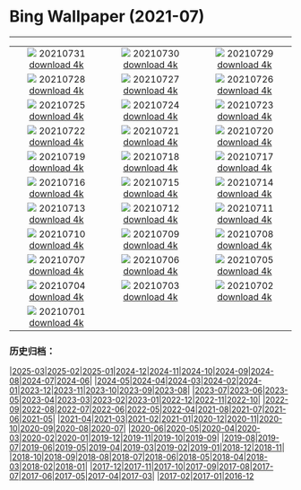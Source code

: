 # Bing Wallpaper (2021-07)
**************
| | | |
|:-:|:-:|:-:|
| ![](https://www.bing.com/th?id=OHR.TanzaniaBeeEater_EN-US6785378427_1920x1080.jpg) 20210731 [download 4k](https://www.bing.com/th?id=OHR.TanzaniaBeeEater_EN-US6785378427_UHD.jpg) | ![](https://www.bing.com/th?id=OHR.OtterCliff_EN-US6679872579_1920x1080.jpg) 20210730 [download 4k](https://www.bing.com/th?id=OHR.OtterCliff_EN-US6679872579_UHD.jpg) | ![](https://www.bing.com/th?id=OHR.PantheraTigris_EN-US9729163497_1920x1080.jpg) 20210729 [download 4k](https://www.bing.com/th?id=OHR.PantheraTigris_EN-US9729163497_UHD.jpg) |
| ![](https://www.bing.com/th?id=OHR.SeaGoldie_EN-US9625167980_1920x1080.jpg) 20210728 [download 4k](https://www.bing.com/th?id=OHR.SeaGoldie_EN-US9625167980_UHD.jpg) | ![](https://www.bing.com/th?id=OHR.AdlerPlanetarium_EN-US9558785232_1920x1080.jpg) 20210727 [download 4k](https://www.bing.com/th?id=OHR.AdlerPlanetarium_EN-US9558785232_UHD.jpg) | ![](https://www.bing.com/th?id=OHR.DancingTrees_EN-US9480266344_1920x1080.jpg) 20210726 [download 4k](https://www.bing.com/th?id=OHR.DancingTrees_EN-US9480266344_UHD.jpg) |
| ![](https://www.bing.com/th?id=OHR.BruceMunroUluru_EN-US9286495835_1920x1080.jpg) 20210725 [download 4k](https://www.bing.com/th?id=OHR.BruceMunroUluru_EN-US9286495835_UHD.jpg) | ![](https://www.bing.com/th?id=OHR.JavanCousins_EN-US9214957907_1920x1080.jpg) 20210724 [download 4k](https://www.bing.com/th?id=OHR.JavanCousins_EN-US9214957907_UHD.jpg) | ![](https://www.bing.com/th?id=OHR.TokyoMetropolis_EN-US9112375652_1920x1080.jpg) 20210723 [download 4k](https://www.bing.com/th?id=OHR.TokyoMetropolis_EN-US9112375652_UHD.jpg) |
| ![](https://www.bing.com/th?id=OHR.MinokakeRocks_EN-US9026307089_1920x1080.jpg) 20210722 [download 4k](https://www.bing.com/th?id=OHR.MinokakeRocks_EN-US9026307089_UHD.jpg) | ![](https://www.bing.com/th?id=OHR.CasteldelMonte_EN-US0394527485_1920x1080.jpg) 20210721 [download 4k](https://www.bing.com/th?id=OHR.CasteldelMonte_EN-US0394527485_UHD.jpg) | ![](https://www.bing.com/th?id=OHR.PrathameshJaju_EN-US8876008160_1920x1080.jpg) 20210720 [download 4k](https://www.bing.com/th?id=OHR.PrathameshJaju_EN-US8876008160_UHD.jpg) |
| ![](https://www.bing.com/th?id=OHR.Tetouan_EN-US7379560261_1920x1080.jpg) 20210719 [download 4k](https://www.bing.com/th?id=OHR.Tetouan_EN-US7379560261_UHD.jpg) | ![](https://www.bing.com/th?id=OHR.LouvreRiders_EN-US7293709223_1920x1080.jpg) 20210718 [download 4k](https://www.bing.com/th?id=OHR.LouvreRiders_EN-US7293709223_UHD.jpg) | ![](https://www.bing.com/th?id=OHR.LoepaOberthuri_EN-US7208560265_1920x1080.jpg) 20210717 [download 4k](https://www.bing.com/th?id=OHR.LoepaOberthuri_EN-US7208560265_UHD.jpg) |
| ![](https://www.bing.com/th?id=OHR.MontChoisy_EN-US7121697055_1920x1080.jpg) 20210716 [download 4k](https://www.bing.com/th?id=OHR.MontChoisy_EN-US7121697055_UHD.jpg) | ![](https://www.bing.com/th?id=OHR.NgoDong_EN-US7569222084_1920x1080.jpg) 20210715 [download 4k](https://www.bing.com/th?id=OHR.NgoDong_EN-US7569222084_UHD.jpg) | ![](https://www.bing.com/th?id=OHR.SharkAwareness_EN-US7444020818_1920x1080.jpg) 20210714 [download 4k](https://www.bing.com/th?id=OHR.SharkAwareness_EN-US7444020818_UHD.jpg) |
| ![](https://www.bing.com/th?id=OHR.MooseVelvet_EN-US7292213302_1920x1080.jpg) 20210713 [download 4k](https://www.bing.com/th?id=OHR.MooseVelvet_EN-US7292213302_UHD.jpg) | ![](https://www.bing.com/th?id=OHR.LighthouseWave_EN-US6948276315_1920x1080.jpg) 20210712 [download 4k](https://www.bing.com/th?id=OHR.LighthouseWave_EN-US6948276315_UHD.jpg) | ![](https://www.bing.com/th?id=OHR.SpiralAloe_EN-US6880291357_1920x1080.jpg) 20210711 [download 4k](https://www.bing.com/th?id=OHR.SpiralAloe_EN-US6880291357_UHD.jpg) |
| ![](https://www.bing.com/th?id=OHR.MonfragueNationalPark_EN-US6445504463_1920x1080.jpg) 20210710 [download 4k](https://www.bing.com/th?id=OHR.MonfragueNationalPark_EN-US6445504463_UHD.jpg) | ![](https://www.bing.com/th?id=OHR.Ortygia_EN-US5940165843_1920x1080.jpg) 20210709 [download 4k](https://www.bing.com/th?id=OHR.Ortygia_EN-US5940165843_UHD.jpg) | ![](https://www.bing.com/th?id=OHR.AppalachianTrail_EN-US5662298732_1920x1080.jpg) 20210708 [download 4k](https://www.bing.com/th?id=OHR.AppalachianTrail_EN-US5662298732_UHD.jpg) |
| ![](https://www.bing.com/th?id=OHR.LakeUrmia_EN-US4986086287_1920x1080.jpg) 20210707 [download 4k](https://www.bing.com/th?id=OHR.LakeUrmia_EN-US4986086287_UHD.jpg) | ![](https://www.bing.com/th?id=OHR.TawnyFrogmouth_EN-US4707407967_1920x1080.jpg) 20210706 [download 4k](https://www.bing.com/th?id=OHR.TawnyFrogmouth_EN-US4707407967_UHD.jpg) | ![](https://www.bing.com/th?id=OHR.SerraMalagueta_EN-US4627693270_1920x1080.jpg) 20210705 [download 4k](https://www.bing.com/th?id=OHR.SerraMalagueta_EN-US4627693270_UHD.jpg) |
| ![](https://www.bing.com/th?id=OHR.SFFireworks_EN-US4561699680_1920x1080.jpg) 20210704 [download 4k](https://www.bing.com/th?id=OHR.SFFireworks_EN-US4561699680_UHD.jpg) | ![](https://www.bing.com/th?id=OHR.WakatobiNP_EN-US4475854788_1920x1080.jpg) 20210703 [download 4k](https://www.bing.com/th?id=OHR.WakatobiNP_EN-US4475854788_UHD.jpg) | ![](https://www.bing.com/th?id=OHR.ShyFive_EN-US4337641438_1920x1080.jpg) 20210702 [download 4k](https://www.bing.com/th?id=OHR.ShyFive_EN-US4337641438_UHD.jpg) |
| ![](https://www.bing.com/th?id=OHR.HangingCanoes_EN-US0235160370_1920x1080.jpg) 20210701 [download 4k](https://www.bing.com/th?id=OHR.HangingCanoes_EN-US0235160370_UHD.jpg) |  |  |

### 历史归档：

|[2025-03](/../2025-03/2025-03.md)|[2025-02](/../2025-02/2025-02.md)|[2025-01](/../2025-01/2025-01.md)|[2024-12](/../2024-12/2024-12.md)|[2024-11](/../2024-11/2024-11.md)|[2024-10](/../2024-10/2024-10.md)|[2024-09](/../2024-09/2024-09.md)|[2024-08](/../2024-08/2024-08.md)|[2024-07](/../2024-07/2024-07.md)|[2024-06](/../2024-06/2024-06.md)|
|[2024-05](/../2024-05/2024-05.md)|[2024-04](/../2024-04/2024-04.md)|[2024-03](/../2024-03/2024-03.md)|[2024-02](/../2024-02/2024-02.md)|[2024-01](/../2024-01/2024-01.md)|[2023-12](/../2023-12/2023-12.md)|[2023-11](/../2023-11/2023-11.md)|[2023-10](/../2023-10/2023-10.md)|[2023-09](/../2023-09/2023-09.md)|[2023-08](/../2023-08/2023-08.md)|
|[2023-07](/../2023-07/2023-07.md)|[2023-06](/../2023-06/2023-06.md)|[2023-05](/../2023-05/2023-05.md)|[2023-04](/../2023-04/2023-04.md)|[2023-03](/../2023-03/2023-03.md)|[2023-02](/../2023-02/2023-02.md)|[2023-01](/../2023-01/2023-01.md)|[2022-12](/../2022-12/2022-12.md)|[2022-11](/../2022-11/2022-11.md)|[2022-10](/../2022-10/2022-10.md)|
|[2022-09](/../2022-09/2022-09.md)|[2022-08](/../2022-08/2022-08.md)|[2022-07](/../2022-07/2022-07.md)|[2022-06](/../2022-06/2022-06.md)|[2022-05](/../2022-05/2022-05.md)|[2022-04](/../2022-04/2022-04.md)|[2021-08](/../2021-08/2021-08.md)|[2021-07](/2021-07.md)|[2021-06](/../2021-06/2021-06.md)|[2021-05](/../2021-05/2021-05.md)|
|[2021-04](/../2021-04/2021-04.md)|[2021-03](/../2021-03/2021-03.md)|[2021-02](/../2021-02/2021-02.md)|[2021-01](/../2021-01/2021-01.md)|[2020-12](/../2020-12/2020-12.md)|[2020-11](/../2020-11/2020-11.md)|[2020-10](/../2020-10/2020-10.md)|[2020-09](/../2020-09/2020-09.md)|[2020-08](/../2020-08/2020-08.md)|[2020-07](/../2020-07/2020-07.md)|
|[2020-06](/../2020-06/2020-06.md)|[2020-05](/../2020-05/2020-05.md)|[2020-04](/../2020-04/2020-04.md)|[2020-03](/../2020-03/2020-03.md)|[2020-02](/../2020-02/2020-02.md)|[2020-01](/../2020-01/2020-01.md)|[2019-12](/../2019-12/2019-12.md)|[2019-11](/../2019-11/2019-11.md)|[2019-10](/../2019-10/2019-10.md)|[2019-09](/../2019-09/2019-09.md)|
|[2019-08](/../2019-08/2019-08.md)|[2019-07](/../2019-07/2019-07.md)|[2019-06](/../2019-06/2019-06.md)|[2019-05](/../2019-05/2019-05.md)|[2019-04](/../2019-04/2019-04.md)|[2019-03](/../2019-03/2019-03.md)|[2019-02](/../2019-02/2019-02.md)|[2019-01](/../2019-01/2019-01.md)|[2018-12](/../2018-12/2018-12.md)|[2018-11](/../2018-11/2018-11.md)|
|[2018-10](/../2018-10/2018-10.md)|[2018-09](/../2018-09/2018-09.md)|[2018-08](/../2018-08/2018-08.md)|[2018-07](/../2018-07/2018-07.md)|[2018-06](/../2018-06/2018-06.md)|[2018-05](/../2018-05/2018-05.md)|[2018-04](/../2018-04/2018-04.md)|[2018-03](/../2018-03/2018-03.md)|[2018-02](/../2018-02/2018-02.md)|[2018-01](/../2018-01/2018-01.md)|
|[2017-12](/../2017-12/2017-12.md)|[2017-11](/../2017-11/2017-11.md)|[2017-10](/../2017-10/2017-10.md)|[2017-09](/../2017-09/2017-09.md)|[2017-08](/../2017-08/2017-08.md)|[2017-07](/../2017-07/2017-07.md)|[2017-06](/../2017-06/2017-06.md)|[2017-05](/../2017-05/2017-05.md)|[2017-04](/../2017-04/2017-04.md)|[2017-03](/../2017-03/2017-03.md)|
|[2017-02](/../2017-02/2017-02.md)|[2017-01](/../2017-01/2017-01.md)|[2016-12](/../2016-12/2016-12.md)